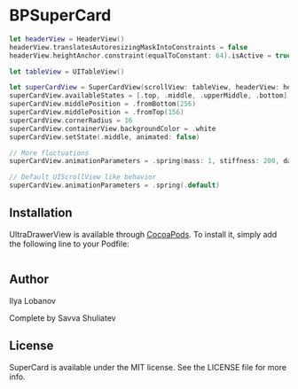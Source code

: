 # BPSuperCard

```swift
let headerView = HeaderView()
headerView.translatesAutoresizingMaskIntoConstraints = false
headerView.heightAnchor.constraint(equalToConstant: 64).isActive = true

let tableView = UITableView()

let superCardView = SuperCardView(scrollView: tableView, headerView: headerView)
superCardView.availableStates = [.top, .middle, .upperMiddle, .bottom]
superCardView.middlePosition = .fromBottom(256)
superCardView.middlePosition = .fromTop(156)
superCardView.cornerRadius = 16
superCardView.containerView.backgroundColor = .white
superCardView.setState(.middle, animated: false)

// More fluctuations 
superCardView.animationParameters = .spring(mass: 1, stiffness: 200, dampingRatio: 0.5)

// Default UIScrollView like behavior
superCardView.animationParameters = .spring(.default)

```

## Installation

UltraDrawerView is available through [CocoaPods](https://cocoapods.org). To install
it, simply add the following line to your Podfile:

```swift

```

## Author

Ilya Lobanov

Complete by Savva Shuliatev

## License

SuperCard is available under the MIT license. See the LICENSE file for more info.

